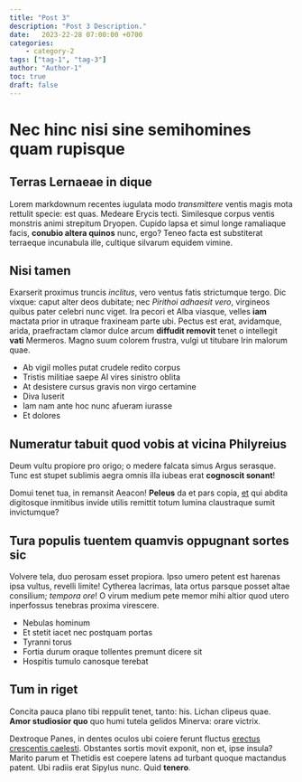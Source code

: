 ```yaml
---
title: "Post 3"
description: "Post 3 Description."
date:   2023-22-28 07:00:00 +0700
categories: 
    - category-2
tags: ["tag-1", "tag-3"]
author: "Author-1"
toc: true
draft: false
---
```

# Nec hinc nisi sine semihomines quam rupisque

## Terras Lernaeae in dique

Lorem markdownum recentes iugulata modo *transmittere* ventis magis mota
rettulit specie: est quas. Medeare Erycis tecti. Similesque corpus ventis
monstris animi strepitum Dryopen. Cupido lapsa et simul longe ramaliaque facis,
**conubio altera quinos** nunc, ergo? Teneo facta est substiterat terraeque
incunabula ille, cultique silvarum equidem vimine.

## Nisi tamen

Exarserit proximus truncis *inclitus*, vero ventus fatis strictumque tergo. Dic
vixque: caput alter deos dubitate; nec *Pirithoi adhaesit vero*, virgineos
quibus pater celebri nunc viget. Ira pecori et Alba viasque, velles **iam**
mactata prior in utraque fraxineam parte ubi. Pectus est erat, avidamque, arida,
praefractam clamor dulce arcum **diffudit removit** tenet o intellegit **vati**
Mermeros. Magno suum colorem frustra, vulgi ut titubare Irin malorum quae.

- Ab vigil molles putat crudele redito corpus
- Tristis militiae saepe AI vires sinistro oblita
- At desistere cursus gravis non virgo certamine
- Diva luserit
- Iam nam ante hoc nunc afueram iurasse
- Et dolores

## Numeratur tabuit quod vobis at vicina Philyreius

Deum vultu propiore pro origo; o medere falcata simus Argus serasque. Tunc est
stupet sublimis aegra omnis illa iubeas erat **cognoscit sonant**!

Domui tenet tua, in remansit Aeacon! **Peleus** da et pars copia,
[et](http://undasanchises.com/) qui abdita digitosque inmitibus invide utilis
remittit totum lumina claustraque sumit invictumque?

## Tura populis tuentem quamvis oppugnant sortes sic

Volvere tela, duo perosam esset propiora. Ipso umero petent est harenas ipsa
vultus, revelli limite! Cytherea lacrimas, lata ortus parsque posset altae
consilium; *tempora ore*! O virum medium pete memor mihi altior quod utero
inperfossus tenebras proxima virescere.

- Nebulas hominum
- Et stetit iacet nec postquam portas
- Tyranni torus
- Fortia durum oraque tollentes premunt dicere sit
- Hospitis tumulo canosque terebat

## Tum in riget

Concita pauca plano tibi reppulit tenet, tanto: his. Lichan clipeus quae. **Amor
studiosior quo** quo humi tutela gelidos Minerva: orare victrix.

Dextroque Panes, in dentes oculos ubi coiere ferunt fluctus [erectus crescentis
caelesti](http://miserere-ebrietas.org/acaetas). Obstantes sortis movit exponit,
non et, ipse insula? Marito parum et Thetidis est coepere latens ad turbant
quoque mactandus patent. Ubi radiis erat Sipylus nunc. Quid **tenero**.
